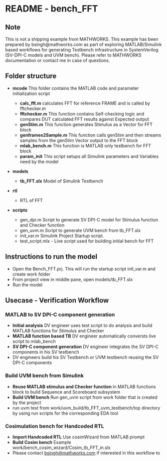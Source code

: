 # README - bench_FFT

## Note
This is not a shipping example from MATHWORKS. This example has been prepared by bsingh\@mathworks.com
as part of exploring MATLAB/Simulink based workflows for generating Testbench infrastructure in SystemVerilog
(SV-DPI-C models and UVM bench). Please refer to MATHWORKS documentation or contact me in case of questions.


## Folder structure
- **mcode**
    This folder contains the MATLAB code and parameter initialization script
    - **calc_fft.m**  calculates FFT for reference FRAME and is called by fftchecker.m
    - **fftchecker.m**  This function contains Self-checking logic and compares DUT calculated FFT results against Expected output
    - **genStim.m**     This function generates Stimulus as a Vector for FFT block
    - **genframes2Sample.m** This function calls genStim and then streams samples from the genStim Vector output to the FFT block
    - **mlab_bench.m**  This function is MATLAB only testbench for FFT block
    - **param_init**    This script setups all Simulink parameters and Variables need by the model
    
- **models**
    - **tb_FFT.slx**    Model of Simulink Testbench

- **rtl**
    - RTL of FFT 

- **scripts**
    - gen_dpi.m  Script to generate SV DPI-C model for Stimulus function  and Checker function
    - gen_uvm.m  Script to generate UVM bench from tb_FFT.slx
    - init_var.m Simulink Project Startup script.  
    - test_script.mlx - Live script used for building initial bench for FFT 

## Instructions to run the model
   - Open the Bench_FFT.prj. This will run the startup script init_var.m and create work folder
   - From project view in middle pane, open models/tb_FFT.slx
   - Run the model 

## Usecase - Verification Workflow
   
### MATLAB to SV DPI-C component generation
- **Initial analysis**
  DV engineer uses test script to do analysis and build MATLAB functions for Stimulus and Checker
- **MATLAB function based TB**     DV engineer automatically conversts live script to mlab_bench
- **SV DPI-C component generation** DV engineer integrates the SV DPI-C components in his SV testbench          
- DV engineers build his SV Testbench or UVM testbench reusing the SV DPI-C components

### Build UVM bench from Simulink
- **Reuse MATLAB stimulus and Checker function** in MATLAB functions block to build Sequence and Scoreboard subsystem
- **Build UVM bench** Run gen_uvm script from work folder that is created by the project
- run uvm test from work/uvm_build/tb_FFT_uvm_testbench/top directory by using run scripts for the 
   corresponding EDA tool

### Cosimulation bench for Handcoded RTL
- **Import Handcoded RTL** Use cosimWizard from MATLAB prompt
- **Build Cosim bench** Example work/bench_cosim_wizard/Cosim_tb_FFT_in.slx
- Please contact bsingh@mathworks.com if interested in this workflow to 